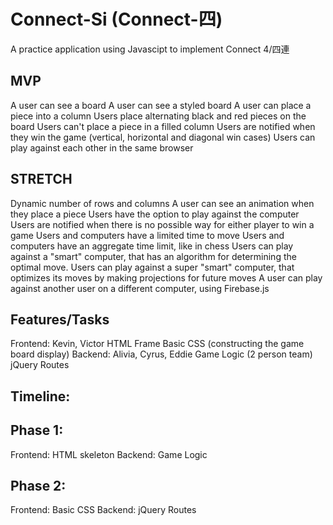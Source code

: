 # Connect-Si (Connect-四)
A practice application using Javascipt to implement Connect 4/四連

MVP
---
A user can see a board
A user can see a styled board
A user can place a piece into a column
Users place alternating black and red pieces on the board
Users can't place a piece in a filled column
Users are notified when they win the game (vertical, horizontal and diagonal win cases)
Users can play against each other in the same browser

STRETCH
-------
Dynamic number of rows and columns
A user can see an animation when they place a piece
Users have the option to play against the computer
Users are notified when there is no possible way for either player to win a game
Users and computers have a limited time to move
Users and computers have an aggregate time limit, like in chess
Users can play against a "smart" computer, that has an algorithm for determining the optimal move.
Users can play against a super "smart" computer, that optimizes its moves by making projections for future moves
A user can play against another user on a different computer, using Firebase.js


Features/Tasks
--------------
Frontend: Kevin, Victor
  HTML Frame
  Basic CSS (constructing the game board display)
Backend: Alivia, Cyrus, Eddie 
  Game Logic (2 person team)
  jQuery Routes

Timeline:
----------
Phase 1:
--------
Frontend: HTML skeleton
Backend: Game Logic

Phase 2:
--------
Frontend: Basic CSS
Backend: jQuery Routes
